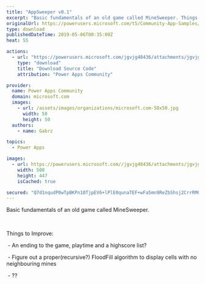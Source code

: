 ```yaml
---
title: "AppSweeper v0.1"
excerpt: "Basic fundamentals of an old game called MineSweeper. Things to Improve: - An ending to the game, playtime and a highscore list? - Figure out a"
originalUrl: https://powerusers.microsoft.com/t5/Community-App-Samples/AppSweeper-v0-1/td-p/278152
type: download
publishedDateTime: 2019-05-06T00:35:00Z
heat: 55

actions:
  - url: "https://powerusers.microsoft.com/jgvjg48436/attachments/jgvjg48436/AppFeedbackGallery/177/2/AppSweeper.msapp"
    type: "download"
    title: "Download Source Code"
    attribution: "Power Apps Community"

provider:
  name: Power Apps Community
  domain: microsoft.com
  images:
    - url: /assets/images/organizations/microsoft.com-50x50.jpg
      width: 50
      height: 50
  authors:
    - name: Gabrz

topics:
  - Power Apps

images:
  - url: https://powerusers.microsoft.com//jgvjg48436/attachments/jgvjg48436/AppFeedbackGallery/177/1/AppSweeper.JPG
    width: 508
    height: 447
    isCached: true

secured: "Q7d1nqudP0wTpBKPn10TjpEV6+lPlE0qunaTEF+wFa5mn9ReZbShsj2CrrRMO+is8wxT8A1Xnnv+1pz2UywycuhXBueaqtNxZ4gnwqeMDbSBS8X59Er1PDLT6hAh5XT/3/74hrPg+Nq9uMUmUYLrSDlvpVaMKKerQqHPzVqKcu0gQNrQaK7FgtGkMCTqXVJb9TkKN86g+KUyHgfX2Xg8hwze/jtSRga8JL5pHuO5mGyTOgW/DOu1RHJ1aSFHbJh5B3N+EmPc4P38pPNJbp++/Aotkh+PYoS7OWQRFIESPP01QB/b2AxjGS2dK5Jo3YjO9c6BneAq360Q63+j1YK1lOTHo8hdbog8KPXKAk8GXNb3E3i2Vhhp8QOcae8U62cHHRBLYMMHNuuXekUXLLGJEg==;e/2FmoVG7rom1FLid9P71g=="
---
```

<p>Basic fundamentals of an old game called MineSweeper.</p>
<p>&nbsp;</p>
<p>Things to Improve:</p>
<p>&nbsp;- An ending to the game, playtime and a highscore list?</p>
<p>&nbsp;- Figure out a proper(recursive?) FloodFill algorithm to display cells with no neighbouring mines</p>
<p>&nbsp;- ??</p>

